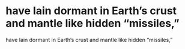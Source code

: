 # have lain dormant in Earth’s crust and mantle like hidden “missiles,”

have lain dormant in Earth’s crust and mantle like hidden “missiles,”